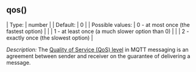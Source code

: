 ## qos()

| Type:            | number                                          |
| Default:         | 0                                               |
| Possible values: | 0 - at most once (the fastest option)           |
|                  | 1 - at least once (a much slower option than 0) |
|                  | 2 - exactly once (the slowest option)           |

*Description:* The [Quality of Service (QoS)
level](https://www.hivemq.com/blog/mqtt-essentials-part-6-mqtt-quality-of-service-levels/)
in MQTT messaging is an agreement between sender and receiver on the
guarantee of delivering a message.
